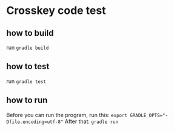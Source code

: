 # Crosskey code test

## how to build
run `gradle build`

## how to test
run `gradle test`

## how to run
Before you can run the program, run this:
`export GRADLE_OPTS="-Dfile.encoding=utf-8"`
After that:
`gradle run`



